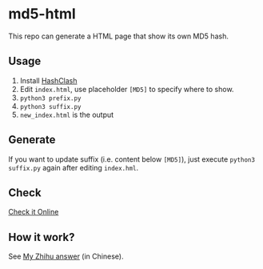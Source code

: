 # md5-html

This repo can generate a HTML page that show its own MD5 hash.

## Usage

1. Install [HashClash](https://github.com/cr-marcstevens/hashclash/tree/master)
2. Edit `index.html`, use placeholder `[MD5]` to specify where to show.
3. `python3 prefix.py`
4. `python3 suffix.py`
5. `new_index.html` is the output

## Generate

If you want to update suffix (i.e. content below `[MD5]`), just execute `python3 suffix.py` again after editing `index.hml`.

## Check

[Check it Online](https://emn178.github.io/online-tools/md5_checksum.html)

## How it work?

See [My Zhihu answer](https://www.zhihu.com/question/411191287/answer/34647918511)  (in Chinese).
